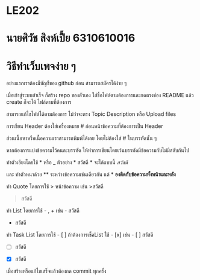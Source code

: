 # LE202 
# นายศิวัช สิงห์เปี้ย 6310610016
# วิธีทำเว็บเพจง่าย ๆ 
อย่างแรกเราต้องมีบัญชีของ github ก่อน สามารถสมัครได้ง่าย ๆ 

เมื่อเข้าสู่ระบบสำเร็จ ก็สร้าง repo ของตัวเอง ใส่ชื่อไฟล์ตามต้องการและกดตรงช่อง README แล้ว create ก็จะได้ ไฟล์ตามที่ต้องการ 

สามารถแก้ไขไฟล์ได้ตามต้องการ ไม่ว่าจะตรง Topic Description หรือ Upload files 

การเขียน Header ต้องใส่เครื่องหมาย # ก่อนหน้าข้อความที่ต้องการเป็น Header

ส่วนเนื้อหาหรือเนื้อความเราสามารถพิมพ์ได้เลย โดยไม่ต้องใส่ # ในบรรทัดนั้น ๆ 

หากต้องการแบ่งข้อความไว้คนละบรรทัด ให้ทำการเขียนโดยเว้นบรรทัดมีข้อความกับไม่มีสลับกันไป

ทำตัวเอียงโดยใช้ * หรือ _  ตัวอย่าง * สวัสดี * จะได้แบบนี้ *สวัสดี* 

และ ทำตัวหนาด้วย ** ระหว่างข้อความเช่นเดียวกัน แต่ * **องติดกับข้อความทั้งหน้าและหลัง** 

ทำ Quote โดยการใช้ > หน้าข้อความ เช่น >สวัสดี

>สวัสดี

ทำ List โดยการใช้ - , + เช่น - สวัสดี

- สวัสดี

ทำ Task List โดยการใช้ - [ ]  ถ้าต้องการเช็คList ใช้ - [x] เช่น - [ ] สวัสดี

- [ ] สวัสดี

- [x] สวัสดี

เมื่อสร้างหรือแก้ไขเสร็จแล้วต้องกด commit ทุกครั้ง



